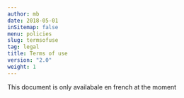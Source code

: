 ```yaml
---
author: mb
date: 2018-05-01
inSitemap: false
menu: policies
slug: termsofuse
tag: legal
title: Terms of use
version: "2.0"
weight: 1
---
```


This document is only availabale en french at the moment